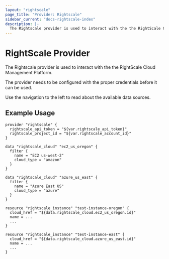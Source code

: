 ```yaml
---
layout: "rightscale"
page_title: "Provider: Rightscale"
sidebar_current: "docs-rightscale-index"
description: |-
  The Rightscale provider is used to interact with the the RightScale Cloud Management Platform. The provider needs to be configured with the proper credentials before it can be used.
---
```


# RightScale Provider

The Rightscale provider is used to interact with the the RightScale Cloud Management Platform.

The provider needs to be configured with the proper credentials before it can be used.

Use the navigation to the left to read about the available data sources.

## Example Usage

```hcl
provider "rightscale" {
  rightscale_api_token = "${var.rightscale_api_token}"
  rightscale_project_id = "${var.rightscale_account_id}"
}

data "rightscale_cloud" "ec2_us_oregon" {
  filter {
    name = "EC2 us-west-2"
    cloud_type = "amazon"
  }
}

data "rightscale_cloud" "azure_us_east" {
  filter {
    name = "Azure East US"
    cloud_type = "azure"
  }
}

resource "rightscale_instance" "test-instance-oregon" {
  cloud_href = "${data.rightscale_cloud.ec2_us_oregon.id}"
  name = ...
  ...
}

resource "rightscale_instance" "test-instance-east" {
  cloud_href = "${data.rightscale_cloud.azure_us_east.id}"
  name = ...
  ...
}

```
